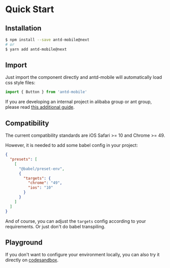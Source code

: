 # Quick Start

## Installation

```bash
$ npm install --save antd-mobile@next
# or
$ yarn add antd-mobile@next
```

## Import

Just import the component directly and antd-mobile will automatically load css style files:

```js
import { Button } from 'antd-mobile'
```

If you are developing an internal project in alibaba group or ant group, please read [this additional guide](https://yuque.antfin.com/antd-mobile/kfcgs3/md4or5).

## Compatibility

The current compatibility standards are iOS Safari >= 10 and Chrome >= 49.

However, it is needed to add some babel config in your project:

```json
{
  "presets": [
    [
      "@babel/preset-env",
      {
        "targets": {
          "chrome": "49",
          "ios": "10"
        }
      }
    ]
  ]
}
```

And of course, you can adjust the `targets` config according to your requirements. Or just don't do babel transpiling.

## Playground

If you don't want to configure your environment locally, you can also try it directly on [codesandbox](https://codesandbox.io/s/antd-mobile-snrxr?file=/package.json).

